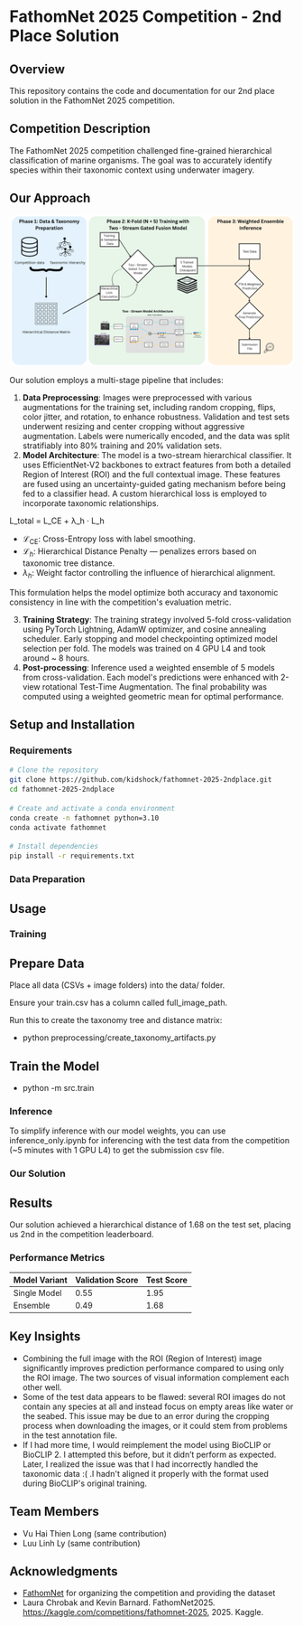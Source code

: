 # FathomNet 2025 Competition - 2nd Place Solution

## Overview

This repository contains the code and documentation for our 2nd place solution in the FathomNet 2025 competition.

## Competition Description

The FathomNet 2025 competition challenged fine-grained hierarchical classification of marine organisms. The goal was to accurately identify species within their taxonomic context using underwater imagery.

## Our Approach


![Our Methodology](figs/pipeline.png)

Our solution employs a multi-stage pipeline that includes:

1. **Data Preprocessing**: Images were preprocessed with various augmentations for the training set, including random cropping, flips, color jitter, and rotation, to enhance robustness. Validation and test sets underwent resizing and center cropping without aggressive augmentation. Labels were numerically encoded, and the data was split stratifiably into 80% training and 20% validation sets.
2. **Model Architecture**: The model is a two-stream hierarchical classifier. It uses EfficientNet-V2 backbones to extract features from both a detailed Region of Interest (ROI) and the full contextual image. These features are fused using an uncertainty-guided gating mechanism before being fed to a classifier head. A custom hierarchical loss is employed to incorporate taxonomic relationships.

   
L_total = L_CE + λ_h · L_h


- $\mathcal{L}_{\text{CE}}$: Cross-Entropy loss with label smoothing.
- $\mathcal{L}_h$: Hierarchical Distance Penalty — penalizes errors based on taxonomic tree distance.
- $\lambda_h$: Weight factor controlling the influence of hierarchical alignment.

This formulation helps the model optimize both accuracy and taxonomic consistency in line with the competition's evaluation metric.

3. **Training Strategy**: The training strategy involved 5-fold cross-validation using PyTorch Lightning, AdamW optimizer, and cosine annealing scheduler. Early stopping and model checkpointing optimized model selection per fold. The models was trained on 4 GPU L4 and took around ~ 8 hours.
4. **Post-processing**: Inference used a weighted ensemble of 5 models from cross-validation. Each model's predictions were enhanced with 2-view rotational Test-Time Augmentation. The final probability was computed using a weighted geometric mean for optimal performance.


## Setup and Installation

### Requirements

```bash
# Clone the repository
git clone https://github.com/kidshock/fathomnet-2025-2ndplace.git
cd fathomnet-2025-2ndplace

# Create and activate a conda environment
conda create -n fathomnet python=3.10
conda activate fathomnet

# Install dependencies
pip install -r requirements.txt
```

### Data Preparation

## Usage

### Training

## Prepare Data
Place all data (CSVs + image folders) into the data/ folder.

Ensure your train.csv has a column called full_image_path.

Run this to create the taxonomy tree and distance matrix:

 - python preprocessing/create_taxonomy_artifacts.py


## Train the Model

 - python -m src.train
 

### Inference


To simplify inference with our model weights, you can use inference_only.ipynb for inferencing with the test data from the competition (~5 minutes with  1 GPU L4) to get the submission csv file.


### Our Solution



## Results

Our solution achieved a hierarchical distance of 1.68 on the test set, placing us 2nd in the competition leaderboard.

### Performance Metrics

| Model Variant | Validation Score | Test Score |
|---------------|------------------|------------|
| Single Model  | 0.55             | 1.95       |
| Ensemble      | 0.49             | 1.68       |

## Key Insights

- Combining the full image with the ROI (Region of Interest) image significantly improves prediction performance compared to using only the ROI image. The two sources of visual information complement each other well.
- Some of the test data appears to be flawed: several ROI images do not contain any species at all and instead focus on empty areas like water or the seabed. This issue may be due to an error during the cropping process when downloading the images, or it could stem from problems in the test annotation file. 
- If I had more time, I would reimplement the model using BioCLIP or BioCLIP 2. I attempted this before, but it didn’t perform as expected. Later, I realized the issue was that I had incorrectly handled the taxonomic data :(  .I hadn't aligned it properly with the format used during BioCLIP's original training.

## Team Members
- Vu Hai Thien Long (same contribution)
- Luu Linh Ly (same contribution)

## Acknowledgments

- [FathomNet](https://fathomnet.org/) for organizing the competition and providing the dataset
- Laura Chrobak and Kevin Barnard. FathomNet2025. https://kaggle.com/competitions/fathomnet-2025, 2025. Kaggle.


```

